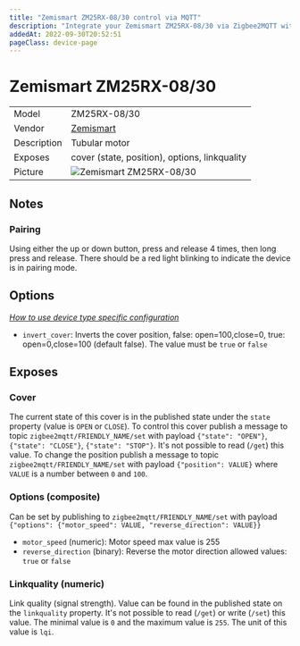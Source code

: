 ```yaml
---
title: "Zemismart ZM25RX-08/30 control via MQTT"
description: "Integrate your Zemismart ZM25RX-08/30 via Zigbee2MQTT with whatever smart home infrastructure you are using without the vendor's bridge or gateway."
addedAt: 2022-09-30T20:52:51
pageClass: device-page
---
```


<!-- !!!! -->
<!-- ATTENTION: This file is auto-generated through docgen! -->
<!-- You can only edit the "Notes"-Section between the two comment lines "Notes BEGIN" and "Notes END". -->
<!-- Do not use h1 or h2 heading within "## Notes"-Section. -->
<!-- !!!! -->

# Zemismart ZM25RX-08/30

|     |     |
|-----|-----|
| Model | ZM25RX-08/30  |
| Vendor  | [Zemismart](/supported-devices/#v=Zemismart)  |
| Description | Tubular motor |
| Exposes | cover (state, position), options, linkquality |
| Picture | ![Zemismart ZM25RX-08/30](https://www.zigbee2mqtt.io/images/devices/ZM25RX-08-30.jpg) |


<!-- Notes BEGIN: You can edit here. Add "## Notes" headline if not already present. -->
## Notes

### Pairing
Using either the up or down button, press and release 4 times, then long press and release.  There should be a red light blinking to indicate the device is in pairing mode.
<!-- Notes END: Do not edit below this line -->



## Options
*[How to use device type specific configuration](../guide/configuration/devices-groups.md#specific-device-options)*

* `invert_cover`: Inverts the cover position, false: open=100,close=0, true: open=0,close=100 (default false). The value must be `true` or `false`


## Exposes

### Cover 
The current state of this cover is in the published state under the `state` property (value is `OPEN` or `CLOSE`).
To control this cover publish a message to topic `zigbee2mqtt/FRIENDLY_NAME/set` with payload `{"state": "OPEN"}`, `{"state": "CLOSE"}`, `{"state": "STOP"}`.
It's not possible to read (`/get`) this value.
To change the position publish a message to topic `zigbee2mqtt/FRIENDLY_NAME/set` with payload `{"position": VALUE}` where `VALUE` is a number between `0` and `100`.

### Options (composite)
Can be set by publishing to `zigbee2mqtt/FRIENDLY_NAME/set` with payload `{"options": {"motor_speed": VALUE, "reverse_direction": VALUE}}`
- `motor_speed` (numeric): Motor speed max value is 255
- `reverse_direction` (binary): Reverse the motor direction allowed values: `true` or `false`

### Linkquality (numeric)
Link quality (signal strength).
Value can be found in the published state on the `linkquality` property.
It's not possible to read (`/get`) or write (`/set`) this value.
The minimal value is `0` and the maximum value is `255`.
The unit of this value is `lqi`.

